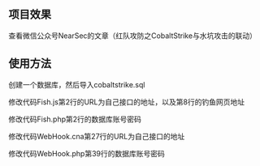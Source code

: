 ## 项目效果

查看微信公众号NearSec的文章（红队攻防之CobaltStrike与水坑攻击的联动）

## 使用方法

创建一个数据库，然后导入cobaltstrike.sql

修改代码Fish.js第2行的URL为自己接口的地址，以及第8行的钓鱼网页地址

修改代码Fish.php第2行的数据库账号密码

修改代码WebHook.cna第27行的URL为自己接口的地址

修改代码WebHook.php第39行的数据库账号密码